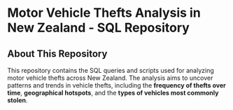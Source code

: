 # Motor Vehicle Thefts Analysis in New Zealand - SQL Repository

## About This Repository

This repository contains the SQL queries and scripts used for analyzing motor vehicle thefts across New Zealand. The analysis aims to uncover patterns and trends in vehicle thefts, including the **frequency of thefts over time**, **geographical hotspots**, and the **types of vehicles most commonly stolen**.


